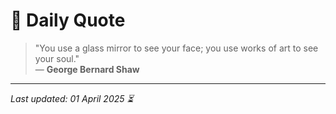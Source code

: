 # 📜 Daily Quote

> "You use a glass mirror to see your face; you use works of art to see your soul."  
> — **George Bernard Shaw**

---

_Last updated: 01 April 2025 ⏳_
